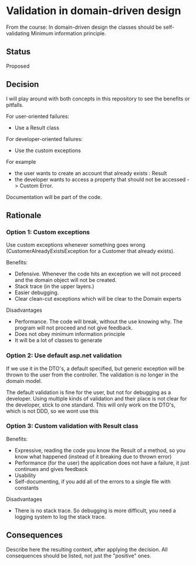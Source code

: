 # Validation in domain-driven design 

From the course: In domain-driven design the classes should be self-validating
Minimum information principle.


## Status
Proposed

## Decision 

I will play around with both concepts in this repository to see the benefits or pitfalls.

For user-oriented failures:
- Use a Result class

For developer-oriented failures:
- Use the custom exceptions

For example 
- the user wants to create an account that already exists : Result
- the developer wants to access a property that should not be accessed -> Custom Error.

Documentation will be part of the code.

## Rationale 

### Option 1: Custom exceptions

Use custom exceptions whenever something goes wrong (CustomerAlreadyExistsException for a Customer that already exists).

Benefits:
- Defensive. Whenever the code hits an exception we will not proceed and the domain object will not be created.
- Stack trace (in the upper layers.)
- Easier debugging. 
- Clear clean-cut exceptions which will be clear to the Domain experts

Disadvantages
- Performance. The code will break, without the use knowing why. The program will not proceed and not give feedback.
- Does not obey minimum information principle
- It will be a lot of classes to generate

### Option 2: Use default asp.net validation

If we use it in the DTO's, a default specified, but generic exception will be thrown to the user from the controller. The validation is no longer in the domain model.

The default validation is fine for the user, but not for debugging as a developer.
Using multiple kinds of validation and their place is not clear for the developer, stick to one standard.
This will only work on the DTO's, which is not DDD, so we wont use this


### Option 3: Custom validation with Result class

Benefits:
- Expressive, reading the code you know the Result of a method, so you know what happened (instead of it breaking due to thrown error)
- Performance (for the user) the application does not have a failure, it just continues and gives feedback
- Usability
- Self-documenting, if you add all of the errors to a single file with constants

Disadvantages
 - There is no stack trace. So debugging is more difficult, you need a logging system to log the stack trace.

## Consequences
Describe here the resulting context, after applying the decision. All consequences should be listed, not just the "positive" ones. 